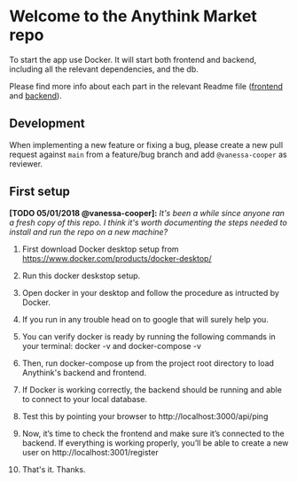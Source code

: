 # Welcome to the Anythink Market repo

To start the app use Docker. It will start both frontend and backend, including all the relevant dependencies, and the db.

Please find more info about each part in the relevant Readme file ([frontend](frontend/readme.md) and [backend](backend/README.md)).

## Development

When implementing a new feature or fixing a bug, please create a new pull request against `main` from a feature/bug branch and add `@vanessa-cooper` as reviewer.

## First setup

**[TODO 05/01/2018 @vanessa-cooper]:** _It's been a while since anyone ran a fresh copy of this repo. I think it's worth documenting the steps needed to install and run the repo on a new machine?_

1. First download Docker desktop setup from https://www.docker.com/products/docker-desktop/
2. Run this docker deskstop setup.
3. Open docker in your desktop and follow the procedure as intructed by Docker.
4. If you run in any trouble head on to google that will surely help you.
5. You can verify docker is ready by running the following commands in your terminal: docker -v and docker-compose -v
6. Then, run docker-compose up from the project root directory to load Anythink's backend and frontend.
7. If Docker is working correctly, the backend should be running and able to connect to your local database.
8. Test this by pointing your browser to http://localhost:3000/api/ping
9. Now, it’s time to check the frontend and make sure it’s connected to the backend. If everything is working properly, you’ll be able to create a new user on http://localhost:3001/register

10. That's it. Thanks.